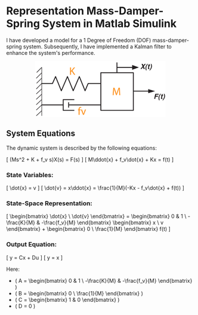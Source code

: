 # Representation Mass-Damper-Spring System in Matlab Simulink
I have developed a model for a 1 Degree of Freedom (DOF) mass-damper-spring system. Subsequently, I have implemented a Kalman filter to enhance the system's performance.
<div id="header" align="center">
  <img src="https://github.com/gurselturkeri/kalman_filter_mech_sys/blob/main/img/system_rep.jpg" width="350"/>
 </div>

## System Equations

The dynamic system is described by the following equations:

\[ (Ms^2 + K + f_v s)X(s) = F(s) \]
\[ M\ddot{x} + f_v\dot{x} + Kx = f(t) \]

### State Variables:

\[ \dot{x} = v \]
\[ \dot{v} = x\ddot{x} = \frac{1}{M}(-Kx - f_v\dot{x} + f(t)) \]

### State-Space Representation:

\[ \begin{bmatrix} \dot{x} \\ \dot{v} \end{bmatrix} = \begin{bmatrix} 0 & 1 \\ -\frac{K}{M} & -\frac{f_v}{M} \end{bmatrix} \begin{bmatrix} x \\ v \end{bmatrix} + \begin{bmatrix} 0 \\ \frac{1}{M} \end{bmatrix} f(t) \]

### Output Equation:

\[ y = Cx + Du \]
\[ y = x \]

Here:
- \( A = \begin{bmatrix} 0 & 1 \\ -\frac{K}{M} & -\frac{f_v}{M} \end{bmatrix} \)
- \( B = \begin{bmatrix} 0 \\ \frac{1}{M} \end{bmatrix} \)
- \( C = \begin{bmatrix} 1 & 0 \end{bmatrix} \)
- \( D = 0 \)


